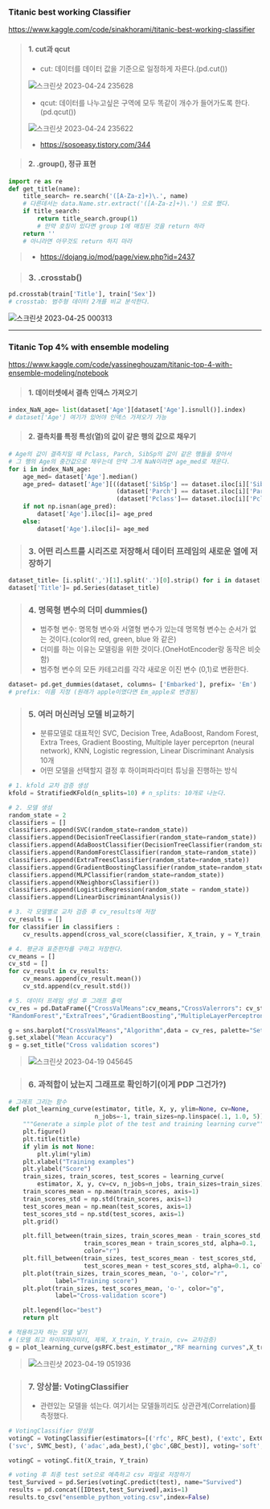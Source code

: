 ### Titanic best working Classifier
https://www.kaggle.com/code/sinakhorami/titanic-best-working-classifier
> #### 1. cut과 qcut
>* cut: 데이터를 데이터 값을 기준으로 일정하게 자른다.(pd.cut())
>
> ![스크린샷 2023-04-24 235628](https://user-images.githubusercontent.com/77867734/234035648-8bf8e9e6-e34e-4deb-8c7b-c5134a1265f3.png)
>* qcut: 데이터를 나누고싶은 구역에 모두 똑같이 개수가 들어가도록 한다.(pd.qcut())
>
> ![스크린샷 2023-04-24 235622](https://user-images.githubusercontent.com/77867734/234035691-3194aec3-d9af-4bc9-b9c3-fc14793895a0.png)
>
>* https://sosoeasy.tistory.com/344

> #### 2. .group(), 정규 표현
```python
import re as re
def get_title(name):
    title_search= re.search('([A-Za-z]+)\.', name)
    # 다른데서는 data.Name.str.extract('([A-Za-z]+)\.') 으로 했다.
    if title_search:
        return title_search.group(1)
        # 만약 호칭이 있다면 group 1에 매칭된 것을 return 하라
    return ''
    # 아니라면 아무것도 return 하지 마라
```
>* https://dojang.io/mod/page/view.php?id=2437

> ### 3. .crosstab()
```python
pd.crosstab(train['Title'], train['Sex'])
# crosstab: 범주형 데이터 2개를 비교 분석한다.
```
![스크린샷 2023-04-25 000313](https://user-images.githubusercontent.com/77867734/234037042-6c9edfec-6a50-4e38-8688-c12c56e20af6.png)

---
### Titanic Top 4% with ensemble modeling
https://www.kaggle.com/code/yassineghouzam/titanic-top-4-with-ensemble-modeling/notebook
> #### 1. 데이터셋에서 결측 인덱스 가져오기
```python
index_NaN_age= list(dataset['Age'][dataset['Age'].isnull()].index)
# dataset['Age'] 여기가 있어야 인덱스 가져오기 가능
```

> #### 2. 결측치를 특정 특성(열)의 값이 같은 행의 값으로 채우기
```python
# Age의 값이 결측치일 때 Pclass, Parch, SibSp의 값이 같은 행들을 찾아서 
# 그 행의 Age의 중간값으로 채우는데 만약 그게 NaN이라면 age_med로 채운다.
for i in index_NaN_age:
    age_med= dataset['Age'].median()
    age_pred= dataset['Age'][((dataset['SibSp'] == dataset.iloc[i]['SibSp']) &
                              (dataset['Parch'] == dataset.iloc[i]['Parch']) &
                              (dataset['Pclass']== dataset.iloc[i]['Pclass']))].median()
    if not np.isnan(age_pred):
        dataset['Age'].iloc[i]= age_pred
    else:
        dataset['Age'].iloc[i]= age_med
```

> ### 3. 어떤 리스트를 시리즈로 저장해서 데이터 프레임의 새로운 열에 저장하기
```python
dataset_title= [i.split(',')[1].split('.')[0].strip() for i in dataset['Name']] # 이름에서 호칭만 가져오기(Mr같은)
dataset['Title']= pd.Series(dataset_title)
```

> ### 4. 명목형 변수의 더미 dummies()
>* 범주형 변수: 명목형 변수와 서열형 변수가 있는데 명목형 변수는 순서가 없는 것이다.(color의 red, green, blue 와 같은)
>* 더미를 하는 이유는 모델링을 위한 것이다.(OneHotEncoder랑 동작은 비슷함)
>* 범주형 변수의 모든 카테고리를 각각 새로운 이진 변수 (0,1)로 변환한다.
```python
dataset= pd.get_dummies(dataset, columns= ['Embarked'], prefix= 'Em')
# prefix: 이름 지정 (원래가 apple이였다면 Em_apple로 변경됨)
```

> ### 5. 여러 머신러닝 모델 비교하기
>* 분류모델로 대표적인 SVC, Decision Tree, AdaBoost, Random Forest, Extra Trees, Gradient Boosting, Multiple layer perceprton (neural network), KNN, Logistic regression, Linear Discriminant Analysis 10개
>* 어떤 모델을 선택할지 결정 후 하이퍼파라미터 튜닝을 진행하는 방식
```python
# 1. kfold 교차 검증 생성
kfold = StratifiedKFold(n_splits=10) # n_splits: 10개로 나눈다.

# 2. 모델 생성
random_state = 2
classifiers = []
classifiers.append(SVC(random_state=random_state))
classifiers.append(DecisionTreeClassifier(random_state=random_state))
classifiers.append(AdaBoostClassifier(DecisionTreeClassifier(random_state=random_state),random_state=random_state,learning_rate=0.1))
classifiers.append(RandomForestClassifier(random_state=random_state))
classifiers.append(ExtraTreesClassifier(random_state=random_state))
classifiers.append(GradientBoostingClassifier(random_state=random_state))
classifiers.append(MLPClassifier(random_state=random_state))
classifiers.append(KNeighborsClassifier())
classifiers.append(LogisticRegression(random_state = random_state))
classifiers.append(LinearDiscriminantAnalysis())

# 3. 각 모델별로 교차 검증 후 cv_results에 저장
cv_results = []
for classifier in classifiers :
    cv_results.append(cross_val_score(classifier, X_train, y = Y_train, scoring = "accuracy", cv = kfold, n_jobs=4)) # cv: 교차검증 넣기, n_jobs: cpu 몇 개 쓸건가    

# 4. 평균과 표준편차를 구하고 저장한다.
cv_means = []
cv_std = []
for cv_result in cv_results:
    cv_means.append(cv_result.mean())
    cv_std.append(cv_result.std())

# 5. 데이터 프레임 생성 후 그래프 출력
cv_res = pd.DataFrame({"CrossValMeans":cv_means,"CrossValerrors": cv_std,"Algorithm":["SVC","DecisionTree","AdaBoost",
"RandomForest","ExtraTrees","GradientBoosting","MultipleLayerPerceptron","KNeighboors","LogisticRegression","LinearDiscriminantAnalysis"]})

g = sns.barplot("CrossValMeans","Algorithm",data = cv_res, palette="Set3",orient = "h",**{'xerr':cv_std})
g.set_xlabel("Mean Accuracy")
g = g.set_title("Cross validation scores")
```
> ![스크린샷 2023-04-19 045645](https://user-images.githubusercontent.com/77867734/232891002-7793203c-5e8f-4918-9fed-ad41129e2840.png)

> ### 6. 과적합이 났는지 그래프로 확인하기(이게 PDP 그건가?)
```python
# 그래프 그리는 함수
def plot_learning_curve(estimator, title, X, y, ylim=None, cv=None,
                        n_jobs=-1, train_sizes=np.linspace(.1, 1.0, 5)):
    """Generate a simple plot of the test and training learning curve"""
    plt.figure()
    plt.title(title)
    if ylim is not None:
        plt.ylim(*ylim)
    plt.xlabel("Training examples")
    plt.ylabel("Score")
    train_sizes, train_scores, test_scores = learning_curve(
        estimator, X, y, cv=cv, n_jobs=n_jobs, train_sizes=train_sizes)
    train_scores_mean = np.mean(train_scores, axis=1)
    train_scores_std = np.std(train_scores, axis=1)
    test_scores_mean = np.mean(test_scores, axis=1)
    test_scores_std = np.std(test_scores, axis=1)
    plt.grid()

    plt.fill_between(train_sizes, train_scores_mean - train_scores_std,
                     train_scores_mean + train_scores_std, alpha=0.1,
                     color="r")
    plt.fill_between(train_sizes, test_scores_mean - test_scores_std,
                     test_scores_mean + test_scores_std, alpha=0.1, color="g")
    plt.plot(train_sizes, train_scores_mean, 'o-', color="r",
             label="Training score")
    plt.plot(train_sizes, test_scores_mean, 'o-', color="g",
             label="Cross-validation score")

    plt.legend(loc="best")
    return plt

# 적용하고자 하는 모델 넣기
# (모델 최고 하이퍼파라미터, 제목, X_train, Y_train, cv= 교차검증)
g = plot_learning_curve(gsRFC.best_estimator_,"RF mearning curves",X_train,Y_train,cv=kfold)
```
> ![스크린샷 2023-04-19 051936](https://user-images.githubusercontent.com/77867734/232895743-664fc7e5-fcc6-4d4e-a7ea-4d04d9bd026f.png)

> ### 7. 앙상블: VotingClassifier
>* 관련있는 모델을 섞는다. 여기서는 모델들끼리도 상관관계(Correlation)를 측정했다. 
```python
# VotingClassifier 앙상블
votingC = VotingClassifier(estimators=[('rfc', RFC_best), ('extc', ExtC_best),
('svc', SVMC_best), ('adac',ada_best),('gbc',GBC_best)], voting='soft', n_jobs=4)

votingC = votingC.fit(X_train, Y_train)
```
```python
# voting 후 최종 test set으로 예측하고 csv 파일로 저장하기
test_Survived = pd.Series(votingC.predict(test), name="Survived")
results = pd.concat([IDtest,test_Survived],axis=1)
results.to_csv("ensemble_python_voting.csv",index=False)
```

